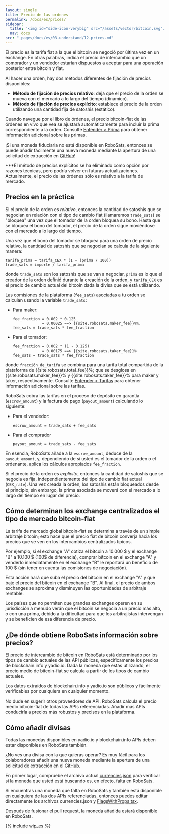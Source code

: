 ```yaml
---
layout: single
title: Precio de las ordenes
permalink: /docs/es/prices/
sidebar:
  title: '<img id="side-icon-verybig" src="/assets/vector/bitcoin.svg"/>Precios'
  nav: docs
src: "_pages/docs/es/03-understand/12-prices.md"
---
```


El precio es la tarifa fiat a la que el bitcoin se negoció por última vez en un exchange. En otras palabras, indica el precio de intercambio que un comprador y un vendedor estarían dispuestos a aceptar para una operación posterior entre bitcoin y fiat.

Al hacer una orden, hay dos métodos diferentes de fijación de precios disponibles:
* **Método de fijación de precios relativo**: deja que el precio de la orden se mueva con el mercado a lo largo del tiempo (dinámico).
* **Método de fijación de precios explícito**: establece el precio de la orden utilizando una cantidad fija de satoshis (estático).

Cuando navegue por el libro de órdenes, el precio bitcoin-fiat de las órdenes en vivo que vea se ajustará automáticamente para incluir la prima correspondiente a la orden. Consulte [Entender > Prima](/docs/es/premium/) para obtener información adicional sobre las primas.

¡Si una moneda fiduciaria no está disponible en RoboSats, entonces se puede añadir fácilmente una nueva moneda mediante la apertura de una solicitud de extracción en [GitHub](https://github.com/RoboSats/robosats)!

***El método de precios explícitos se ha eliminado como opción por razones técnicas, pero podría volver en futuras actualizaciones. Actualmente, el precio de las órdenes sólo es relativo a la tarifa de mercado.

## Precios en la práctica

Si el precio de la orden es *relativo*, entonces la cantidad de satoshis que se negocian en relación con el tipo de cambio fiat (llamaremos `trade_sats`) se "bloquea" una vez que el tomador de la orden bloquea su bono. Hasta que se bloquea el bono del tomador, el precio de la orden sigue moviéndose con el mercado a lo largo del tiempo.

Una vez que el bono del tomador se bloquea para una orden de precio relativo, la cantidad de satoshis que se negocian se calcula de la siguiente manera:

````
tarifa_prima = tarifa_CEX * (1 + (prima / 100))
trade_sats = importe / tarifa_prima
````

donde `trade_sats` son los satoshis que se van a negociar, `prima` es lo que el creador de la orden definió durante la creación de la orden, y `tarifa_CEX` es el precio de cambio actual del bitcoin dada la divisa que se está utilizando.

Las comisiones de la plataforma (`fee_sats`) asociadas a tu orden se calculan usando la variable `trade_sats`:
* Para maker:
  ````
  fee_fraction = 0.002 * 0.125
               = 0.00025 ==> {{site.robosats.maker_fee}}%%.
  fee_sats = trade_sats * fee_fraction
  ````
* Para el tomador:
  ````
  fee_fraction = 0.002 * (1 - 0.125)
               = 0.00175 ==> {{site.robosats.taker_fee}}%
  fee_sats = trade_sats * fee_fraction
  ````

donde `fracción_de_tarifa` se combina para una tarifa total compartida de la plataforma de {{site.robosats.total_fee}}%; que se desglosa en {{site.robosats.maker_fee}}% y {{site.robosats.taker_fee}}% para maker y taker, respectivamente. Consulte [Entender > Tarifas](https://learn.robosats.org/docs/fees/) para obtener información adicional sobre las tarifas.

RoboSats cobra las tarifas en el proceso de depósito en garantía (`escrow_amount`) y la factura de pago (`payout_amount`) calculando lo siguiente:
* Para el vendedor:
  ````
  escrow_amount = trade_sats + fee_sats
  ````
* Para el comprador
  ````
  payout_amount = trade_sats - fee_sats
  ````

En esencia, RoboSats añade a la `escrow_amount`, deduce de la `payout_amount`, y, dependiendo de si usted es el tomador de la orden o el ordenante, aplica los cálculos apropiados `fee_fraction`.

Si el precio de la orden es *explícito*, entonces la cantidad de satoshis que se negocia es fija, independientemente del tipo de cambio fiat actual (`CEX_rate`). Una vez creada la orden, los satoshis están bloqueados desde el principio; sin embargo, la prima asociada se moverá con el mercado a lo largo del tiempo en lugar del precio.

## **Cómo determinan los exchange centralizados el tipo de mercado bitcoin-fiat**

La tarifa de mercado global bitcoin-fiat se determina a través de un simple arbitraje bitcoin; esto hace que el precio fiat de bitcoin converja hacia los precios que se ven en los intercambios centralizados típicos.

Por ejemplo, si el exchange "A" cotiza el bitcoin a 10.000 $ y el exchange "B" a 10.100 $ (100$ de diferencia), comprar bitcoin en el exchange "A" y venderlo inmediatamente en el exchange "B" le reportará un beneficio de 100 $ (sin tener en cuenta las comisiones de negociación).

Esta acción hará que suba el precio del bitcoin en el exchange "A" y que baje el precio del bitcoin en el exchange "B". Al final, el precio de ambos exchanges se aproxima y disminuyen las oportunidades de arbitraje rentable.

Los países que no permiten que grandes exchanges operen en su jurisdicción a menudo verán que el bitcoin se negocia a un precio más alto, o con una prima, debido a la dificultad para que los arbitrajistas intervengan y se beneficien de esa diferencia de precio.

## **¿De dónde obtiene RoboSats información sobre precios?**

El precio de intercambio de bitcoin en RoboSats está determinado por los tipos de cambio actuales de las API públicas, específicamente los precios de blockchain.info y yadio.io. Dada la moneda que estás utilizando, el precio medio de bitcoin-fiat se calcula a partir de los tipos de cambio actuales.

Los datos extraídos de blockchain.info y yadio.io son públicos y fácilmente verificables por cualquiera en cualquier momento.

No dude en sugerir otros proveedores de API. RoboSats calcula el precio medio bitcoin-fiat de todas las APIs referenciadas. Añadir más APIs conduciría a precios más robustos y precisos en la plataforma.

## **Cómo añadir divisas**

Todas las monedas disponibles en yadio.io y blockchain.info APIs deben estar disponibles en RoboSats también.

¿No ves una divisa con la que quieras operar? Es muy fácil para los colaboradores añadir una nueva moneda mediante la apertura de una solicitud de extracción en el [GitHub](https://github.com/RoboSats/robosats).

En primer lugar, compruebe el archivo actual [currencies.json](https://github.com/RoboSats/robosats/blob/main/frontend/static/assets/currencies.json) para verificar si la moneda que usted está buscando es, en efecto, falta en RoboSats.

Si encuentras una moneda que falta en RoboSats y también está disponible en cualquiera de las dos APIs referenciadas, entonces puedes editar directamente los archivos currencies.json y [FlagsWithProps.tsx](https://github.com/RoboSats/robosats/blob/main/frontend/src/components/FlagWithProps/FlagWithProps.tsx).

Después de fusionar el pull request, la moneda añadida estará disponible en RoboSats.

{% include wip_es %}

